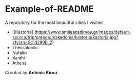 # Example-of-README
A repository for the most beautiful cities I visited

* ![Kastoria] (https://www.smileacadimos.gr/images/default-source/trip/greece/makedonia/kastoria/kastoria.jpg?sfvrsn=9c1d290b_2)
* Thessaloniki
* Nafplio
* Xanthi
* Athens

*Created by* **Antonis Kirou**

